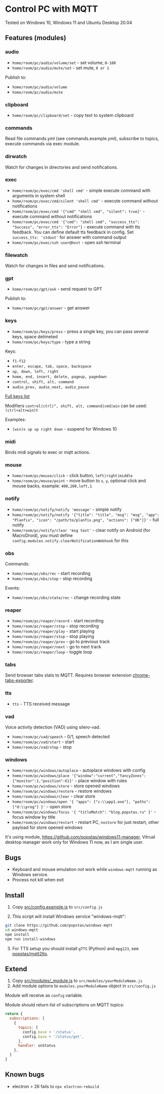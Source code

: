# Control PC with MQTT

Tested on Windows 10, Windows 11 and Ubuntu Desktop 20.04

## Features (modules)
### audio
- `home/room/pc/audio/volume/set` - set volume, `0-100`
- `home/room/pc/audio/mute/set` - set mute, `0 or 1`

Publish to:

- `home/room/pc/audio/volume`
- `home/room/pc/audio/mute`

### clipboard
- `home/room/pc/clipboard/set` - copy text to system clipboard

### commands
Read file commands.yml (see commands.example.yml), subscribe to topics, execute commands via exec module.

### dirwatch
Watch for changes in directories and send notifications.

### exec
- `home/room/pc/exec/cmd 'shell cmd'` - simple execute command with arguments in system shell
- `home/room/pc/exec/cmd/silent 'shell cmd'` - execute command without notifications
- `home/room/pc/exec/cmd '{"cmd" "shell cmd", "silent": true}'` - execute command without notifications
- `home/room/pc/exec/cmd '{"cmd": "shell cmd", "success_tts": "Success", "error_tts": "Error"}` - execute command with tts feedback. You can define default tts feedback in config. Set `success_tts: 'stdout'` for answer with command output
- `home/room/pc/exec/ssh user@host` - open ssh terminal

### filewatch
Watch for changes in files and send notifications.

### gpt
- `home/room/pc/gpt/ask` - send request to GPT

Publish to:

- `home/room/pc/gpt/answer` - get answer

### keys
- `home/room/pc/keys/press` - press a single key, you can pass several keys, space delimeted
- `home/room/pc/keys/type` - type a string

Keys:

- `f1-f12`
- `enter, escape, tab, space, backspace`
- `up, down, left, right`
- `home, end, insert, delete, pageup, pagedown`
- `control, shift, alt, command`
- `audio_prev, audio_next, audio_pause`

[Full keys list](https://robotjs.io/docs/syntax#keys)

Modifiers `control|ctrl|^, shift, alt, command|cmd|win` can be used: `(ctrl+alt+win)t`

Examples:

- `(win)x up up right down` - suspend for Windows 10

### midi
Binds midi signals to exec or mqtt actions.

### mouse
- `home/room/pc/mouse/click` - click button, `left|right|middle`
- `home/room/pc/mouse/point` - move button to `x`, `y`, optional click and mouse backs, example: `400,200,left,1`

### notify
- `home/room/pc/notify/notify 'message'` - simple notify
- `home/room/pc/notify/notify '{"title": "title", "msg": "msg", "app": "Planfix", "icon": "/path/to/planfix.png", "actions": ["OK"]}'` - full notify
- `home/room/pc/notify/clear 'msg text'` - clear notify on Android (for MacroDroid), you must define `config.modules.notify.clearNotificationWebhook` for this

### obs
Commands:
- `home/room/pc/obs/rec` - start recording
- `home/room/pc/obs/stop` - stop recording

Events:
- `home/room/pc/obs/state/rec` - change recording state

### reaper
- `home/room/pc/reaper/record` - start recording
- `home/room/pc/reaper/stop` - stop recording
- `home/room/pc/reaper/play` - start playing
- `home/room/pc/reaper/stop` - stop playing
- `home/room/pc/reaper/prev` - go to previous track
- `home/room/pc/reaper/next` - go to next track
- `home/room/pc/reaper/loop` - toggle loop

### tabs
Send browser tabs stats to MQTT. Requires browser extension [chrome-tabs-exporter](https://github.com/popstas/chrome-tabs-exporter).

### tts
- `tts` - TTS received message

### vad
Voice activity detection (VAD) using silero-vad.
- `home/room/pc/vad/speech` - 0/1, speech detected
- `home/room/pc/vad/start` - start
- `home/room/pc/vad/stop` - stop

### windows
- `home/room/pc/windows/autoplace` - autoplace windows with config
- `home/room/pc/windows/place '{"window":"current","fancyZones":{"monitor":1,"position":6}}'` - place window with rules
- `home/room/pc/windows/store` - store opened windows
- `home/room/pc/windows/restore` - restore windows
- `home/room/pc/windows/clear` - clear store
- `home/room/pc/windows/open '{ "apps": ["c:\\app1.exe"], "paths": ["d:\\prog"] }'` - open store
- `home/room/pc/windows/focus '{ "titleMatch": "blog.popstas.ru" }'` - focus window by title
- `home/room/pc/windows/restart` - restart PC, `nostore` for just restart, other payload for store opened windows

It's using module, https://github.com/popstas/windows11-manager, Vitrual desktop manager work only for Windows 11 now, as I am single user.

## Bugs
- Keyboard and mouse emulation not work while `windows-mqtt` running as Windows service.
- Process not kill when exit

## Install
1. Copy [src/config.example.js](src/config.example.js) to `src/config.js`

2. This script will install Windows service "windows-mqtt":
``` sh
git clone https://github.com/popstas/windows-mqtt
cd windows-mqtt
npm install
npm run install-windows
```

3. For TTS setup you should install `gTTS` (Python) and `mpg123`, see [popstas/mqtt2tts](https://github.com/popstas/mqtt2tts#requirements).

## Extend
1. Copy [src/modules/_module.js](src/modules/_module.js) to `src/modules/yourModuleName.js`
2. Add module options to `modules.yourModuleName` object in `src/config.js`

Module will receive  as `config` variable.

Module should return list of subscriptions on MQTT topics:
``` js
return {
  subscriptions: [
    {
      topics: [
        config.base + '/status',
        config.base + '/status/get',
      ],
      handler: onStatus
    },
  ]
}
```

## Known bugs
- electron > 26 fails to `npx electron-rebuild`